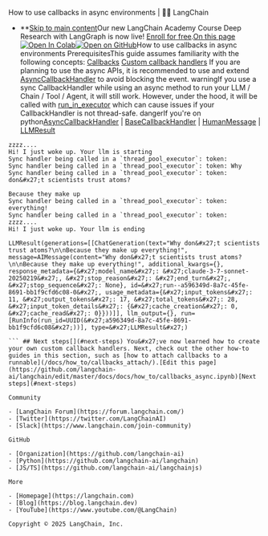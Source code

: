How to use callbacks in async environments | 🦜️🔗 LangChain
- **[Skip to main content](#__docusaurus_skipToContent_fallback)Our new LangChain Academy Course Deep Research with LangGraph is now live! [Enroll for free](https://academy.langchain.com/courses/deep-research-with-langgraph/?utm_medium=internal&utm_source=docs&utm_campaign=q3-2025_deep-research-course_co).[On this page![Open In Colab ](https://colab.research.google.com/assets/colab-badge.svg)](https://colab.research.google.com/github/langchain-ai/langchain/blob/master/docs/docs/how_to/callbacks_async.ipynb)[![Open on GitHub ](https://img.shields.io/badge/Open%20on%20GitHub-grey?logo=github&logoColor=white)](https://github.com/langchain-ai/langchain/blob/master/docs/docs/how_to/callbacks_async.ipynb)How to use callbacks in async environments PrerequisitesThis guide assumes familiarity with the following concepts: [Callbacks](/docs/concepts/callbacks/) [Custom callback handlers](/docs/how_to/custom_callbacks/) If you are planning to use the async APIs, it is recommended to use and extend [AsyncCallbackHandler](https://python.langchain.com/api_reference/core/callbacks/langchain_core.callbacks.base.AsyncCallbackHandler.html) to avoid blocking the event. warningIf you use a sync CallbackHandler while using an async method to run your LLM / Chain / Tool / Agent, it will still work. However, under the hood, it will be called with [run_in_executor](https://docs.python.org/3/library/asyncio-eventloop.html#asyncio.loop.run_in_executor) which can cause issues if your CallbackHandler is not thread-safe. dangerIf you&#x27;re on python[AsyncCallbackHandler](https://python.langchain.com/api_reference/core/callbacks/langchain_core.callbacks.base.AsyncCallbackHandler.html) | [BaseCallbackHandler](https://python.langchain.com/api_reference/core/callbacks/langchain_core.callbacks.base.BaseCallbackHandler.html) | [HumanMessage](https://python.langchain.com/api_reference/core/messages/langchain_core.messages.human.HumanMessage.html) | [LLMResult](https://python.langchain.com/api_reference/core/outputs/langchain_core.outputs.llm_result.LLMResult.html)

```output
zzzz....
Hi! I just woke up. Your llm is starting
Sync handler being called in a `thread_pool_executor`: token:
Sync handler being called in a `thread_pool_executor`: token: Why
Sync handler being called in a `thread_pool_executor`: token:  don&#x27;t scientists trust atoms?

Because they make up
Sync handler being called in a `thread_pool_executor`: token:  everything!
Sync handler being called in a `thread_pool_executor`: token:
zzzz....
Hi! I just woke up. Your llm is ending

```

```output
LLMResult(generations=[[ChatGeneration(text="Why don&#x27;t scientists trust atoms?\n\nBecause they make up everything!", message=AIMessage(content="Why don&#x27;t scientists trust atoms?\n\nBecause they make up everything!", additional_kwargs={}, response_metadata={&#x27;model_name&#x27;: &#x27;claude-3-7-sonnet-20250219&#x27;, &#x27;stop_reason&#x27;: &#x27;end_turn&#x27;, &#x27;stop_sequence&#x27;: None}, id=&#x27;run--a596349d-8a7c-45fe-8691-bb1f9cfd6c08-0&#x27;, usage_metadata={&#x27;input_tokens&#x27;: 11, &#x27;output_tokens&#x27;: 17, &#x27;total_tokens&#x27;: 28, &#x27;input_token_details&#x27;: {&#x27;cache_creation&#x27;: 0, &#x27;cache_read&#x27;: 0}}))]], llm_output={}, run=[RunInfo(run_id=UUID(&#x27;a596349d-8a7c-45fe-8691-bb1f9cfd6c08&#x27;))], type=&#x27;LLMResult&#x27;)

``` ## Next steps[​](#next-steps) You&#x27;ve now learned how to create your own custom callback handlers. Next, check out the other how-to guides in this section, such as [how to attach callbacks to a runnable](/docs/how_to/callbacks_attach/).[Edit this page](https://github.com/langchain-ai/langchain/edit/master/docs/docs/how_to/callbacks_async.ipynb)[Next steps](#next-steps)

Community

- [LangChain Forum](https://forum.langchain.com/)
- [Twitter](https://twitter.com/LangChainAI)
- [Slack](https://www.langchain.com/join-community)

GitHub

- [Organization](https://github.com/langchain-ai)
- [Python](https://github.com/langchain-ai/langchain)
- [JS/TS](https://github.com/langchain-ai/langchainjs)

More

- [Homepage](https://langchain.com)
- [Blog](https://blog.langchain.dev)
- [YouTube](https://www.youtube.com/@LangChain)

Copyright © 2025 LangChain, Inc.